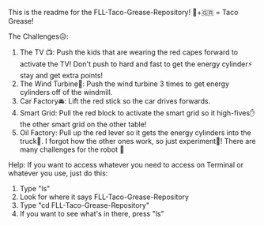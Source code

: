 This is the readme for the FLL-Taco-Grease-Repository! 🌮+🇬🇷 = Taco Grease!

The Challenges😥:
1. The TV 📺: Push the kids that are wearing the red capes forward to activate the TV! Don't push to hard and fast to get the energy cylinder⚡️ stay and get extra points!
2. The Wind Turbine💨: Push the wind turbine 3 times to get energy cylinders off of the windmill.
3. Car Factory🚘: Lift the red stick so the car drives forwards.
4. Smart Grid: Pull the red block to activate the smart grid so it high-fives✋ the other smart grid on the other table!
5. Oil Factory: Pull up the red lever so it gets the energy cylinders into the truck🚚.
I forgot how the other ones work, so just experiment🔬!
There are many challenges for the robot 🤖

Help:
If you want to access whatever you need to access on Terminal or whatever you use, just do this:
1. Type "ls"
2. Look for where it says FLL-Taco-Grease-Repository
3. Type "cd FLL-Taco-Grease-Repository"
4. If you want to see what's in there, press "ls"
